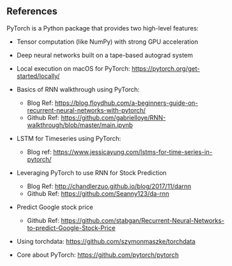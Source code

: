## References

PyTorch is a Python package that provides two high-level features:
- Tensor computation (like NumPy) with strong GPU acceleration
- Deep neural networks built on a tape-based autograd system

- Local execution on macOS for PyTorch: https://pytorch.org/get-started/locally/
- Basics of RNN walkthrough using PyTorch: 
  - Blog Ref: https://blog.floydhub.com/a-beginners-guide-on-recurrent-neural-networks-with-pytorch/
  - Github Ref: https://github.com/gabrielloye/RNN-walkthrough/blob/master/main.ipynb
- LSTM for Timeseries using PyTorch:
  - Blog ref: https://www.jessicayung.com/lstms-for-time-series-in-pytorch/
- Leveraging PyTorch to use RNN for Stock Prediction
  - Blog Ref: http://chandlerzuo.github.io/blog/2017/11/darnn
  - Github Ref: https://github.com/Seanny123/da-rnn
- Predict Google stock price
  - Github Ref: https://github.com/stabgan/Recurrent-Neural-Networks-to-predict-Google-Stock-Price
- Using torchdata: https://github.com/szymonmaszke/torchdata
- Core about PyTorch: https://github.com/pytorch/pytorch
